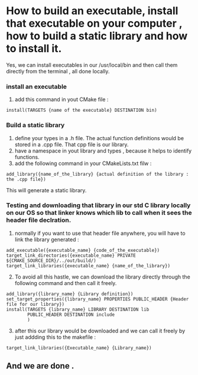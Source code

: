 # How to build an executable, install that executable on your computer , how to build a static library and how to install it.  

Yes, we can install executables in our /usr/local/bin and then call them directly from the terminal , all done locally. 

### install an executable

1) add this command in yout CMake file : 
```
install(TARGETS {name of the executable} DESTINATION bin)
```
### Build a static library 

1) define your types in a .h file. The actual function definitions would be stored in a .cpp file. That cpp file is our library. 
2) have a namespace in yout library and types , because it helps to identify functions. 
3) add the following command in your CMakeLists.txt filw : 

```
add_library({name_of_the_library} {actual definition of the library : the .cpp file})
```

This will generate a static library. 

### Testing and downloading that library in our std C library locally on our OS so that linker knows which lib to call when it sees the header file declration. 

1) normally if you want to use that header file anywhere, you will have to link the library generated : 

```
add_executable({executable_name} {code_of_the_executable})
target_link_directories({executable_name} PRIVATE ${CMAKE_SOURCE_DIR}/../out/build/)
target_link_libraries({executable_name} {name_of_the_library})
```

2) To avoid all this hastle, we can download the library directly through the following command and then call it freely. 

```
add_library({library_name} {Library definition})
set_target_properties({library_name} PROPERTIES PUBLIC_HEADER {Header file for our library})
install(TARGETS {library_name} LIBRARY DESTINATION lib
        PUBLIC_HEADER DESTINATION include   
        )
```
3) after this our library would be downloaded and we can call it freely by just addding this to the makefile : 

```
target_link_libraries({Executable_name} {Library_name})
```

## And we are done . 